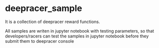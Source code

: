 # deepracer_sample

It is a collection of deepracer reward functions.

All samples are writen in jupyter notebook with testing parameters, so that developers/racers can test the samples in jupyter notebook before they submit them to deepracer console